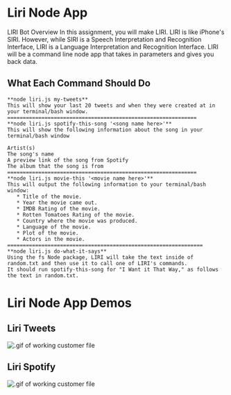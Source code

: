 # Liri Node App

LIRI Bot Overview In this assignment, you will make LIRI. LIRI is like iPhone's SIRI. However, while SIRI is a Speech Interpretation and Recognition Interface, LIRI is a Language Interpretation and Recognition Interface. LIRI will be a command line node app that takes in parameters and gives you back data.


## What Each Command Should Do

```
**node liri.js my-tweets**
This will show your last 20 tweets and when they were created at in your terminal/bash window.
=============================================================
**node liri.js spotify-this-song '<song name here>'**
This will show the following information about the song in your terminal/bash window

Artist(s)
The song's name
A preview link of the song from Spotify
The album that the song is from
=============================================================
**node liri.js movie-this '<movie name here>'**
This will output the following information to your terminal/bash window:
   * Title of the movie.
   * Year the movie came out.
   * IMDB Rating of the movie.
   * Rotten Tomatoes Rating of the movie.
   * Country where the movie was produced.
   * Language of the movie.
   * Plot of the movie.
   * Actors in the movie.
===============================================================
**node liri.js do-what-it-says**
Using the fs Node package, LIRI will take the text inside of random.txt and then use it to call one of LIRI's commands.
It should run spotify-this-song for "I Want it That Way," as follows the text in random.txt.
```

# Liri Node App Demos

## Liri Tweets

![.gif of working customer file](https://media.giphy.com/media/2wh4YNQuO2f1CnZSnQ/giphy.gif)

## Liri Spotify
![.gif of working customer file](https://media.giphy.com/media/5UvyAIL2TA1mjgE5ke/giphy.gif)

